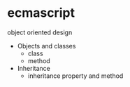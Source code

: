 # ecmascript
object oriented design

* Objects and classes
  * class
  * method
* Inheritance
  * inheritance property and method
